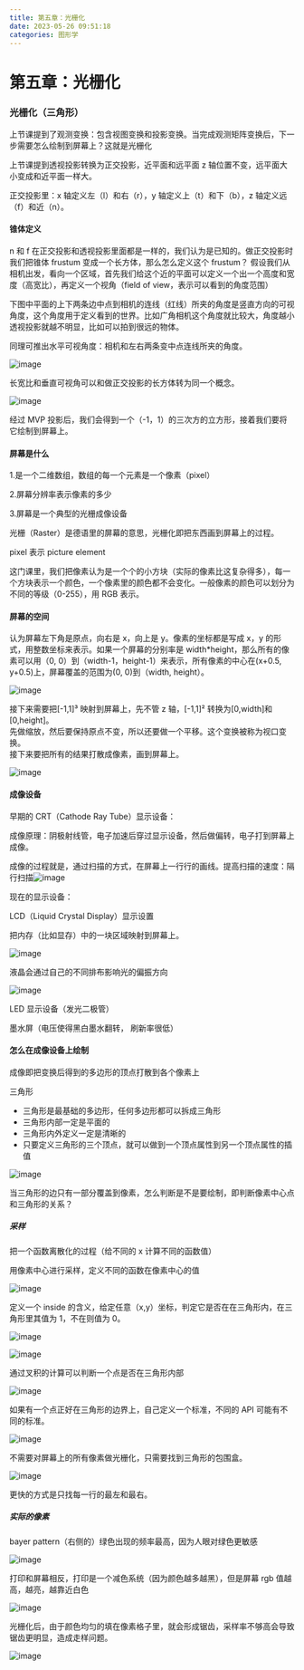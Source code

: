 ```yaml
---
title: 第五章：光栅化
date: 2023-05-26 09:51:18
categories: 图形学
---
```


# 第五章：光栅化

### 光栅化（三角形）

上节课提到了观测变换：包含视图变换和投影变换。当完成观测矩阵变换后，下一步需要怎么绘制到屏幕上？这就是光栅化

上节课提到透视投影转换为正交投影，近平面和远平面 z 轴位置不变，远平面大小变成和近平面一样大。

正交投影里：x 轴定义左（l）和右（r），y 轴定义上（t）和下（b），z 轴定义远（f）和近（n）。

#### **锥体定义**

n 和 f 在正交投影和透视投影里面都是一样的，我们认为是已知的。做正交投影时我们把锥体 frustum 变成一个长方体，那么怎么定义这个 frustum？
假设我们从相机出发，看向一个区域，首先我们给这个近的平面可以定义一个出一个高度和宽度（高宽比），再定义一个视角（field of view，表示可以看到的角度范围）

下图中平面的上下两条边中点到相机的连线（红线）所夹的角度是竖直方向的可视角度，这个角度用于定义看到的世界。比如广角相机这个角度就比较大，角度越小透视投影就越不明显，比如可以拍到很远的物体。

同理可推出水平可视角度：相机和左右两条变中点连线所夹的角度。

​![image](./images/图形学/image-20230816205535-vbh78yk.png)​

长宽比和垂直可视角可以和做正交投影的长方体转为同一个概念。

​![image](./images/图形学/image-20230816205542-jgbgghv.png)​

经过 MVP 投影后，我们会得到一个（-1，1）的三次方的立方形，接着我们要将它绘制到屏幕上。

#### **屏幕是什么**

1.是一个二维数组，数组的每一个元素是一个像素（pixel）

2.屏幕分辨率表示像素的多少

3.屏幕是一个典型的光栅成像设备

光栅（Raster）是德语里的屏幕的意思，光栅化即把东西画到屏幕上的过程。

pixel 表示 picture element

这门课里，我们把像素认为是一个个的小方块（实际的像素比这复杂得多），每一个方块表示一个颜色，一个像素里的颜色都不会变化。一般像素的颜色可以划分为不同的等级（0-255），用 RGB 表示。

#### **屏幕的空间**

认为屏幕左下角是原点，向右是 x，向上是 y。像素的坐标都是写成 x，y 的形式，用整数坐标来表示。如果一个屏幕的分别率是 width\*height，那么所有的像素可以用（0, 0）到（width-1，height-1）来表示，所有像素的中心在(x+0.5, y+0.5)上，屏幕覆盖的范围为(0, 0)到（width, height）。

​![image](./images/图形学/image-20230816205553-c8jkudl.png)​

接下来需要把\[-1,1\]³ 映射到屏幕上，先不管 z 轴，\[-1,1\]² 转换为\[0,width\]和\[0,height\]。<br />先做缩放，然后要保持原点不变，所以还要做一个平移。这个变换被称为视口变换。<br />接下来要把所有的结果打散成像素，画到屏幕上。

​![image](./images/图形学/image-20230816205559-q7eeqc8.png)​

#### **成像设备**

早期的 CRT（Cathode Ray Tube）显示设备：

成像原理：阴极射线管，电子加速后穿过显示设备，然后做偏转，电子打到屏幕上成像。

成像的过程就是，通过扫描的方式，在屏幕上一行行的画线。提高扫描的速度：隔行扫描![image](./images/图形学/image-20230816205606-7s6i94p.png)​

现在的显示设备：

LCD（Liquid Crystal Display）显示设置

把内存（比如显存）中的一块区域映射到屏幕上。

​![image](./images/图形学/image-20230816205616-c7cac97.png)​

液晶会通过自己的不同排布影响光的偏振方向

​![image](./images/图形学/image-20230816205622-nhs1qm2.png)​

LED 显示设备（发光二极管）

墨水屏（电压使得黑白墨水翻转， 刷新率很低）

#### **怎么在成像设备上绘制**

成像即把变换后得到的多边形的顶点打散到各个像素上

三角形

* 三角形是最基础的多边形，任何多边形都可以拆成三角形
* 三角形内部一定是平面的
* 三角形内外定义一定是清晰的
* 只要定义三角形的三个顶点，就可以做到一个顶点属性到另一个顶点属性的插值

​![image](./images/图形学/image-20230816205632-lpzpswt.png)​

当三角形的边只有一部分覆盖到像素，怎么判断是不是要绘制，即判断像素中心点和三角形的关系？

##### **采样**

把一个函数离散化的过程（给不同的 x 计算不同的函数值）

用像素中心进行采样，定义不同的函数在像素中心的值

​![image](./images/图形学/image-20230816205641-tuh5fok.png)​

定义一个 inside 的含义，给定任意（x,y）坐标，判定它是否在在三角形内，在三角形里其值为 1，不在则值为 0。

​![image](./images/图形学/image-20230816205650-sboxc7r.png)

![image](./images/图形学/image-20230816205658-f0rr1m5.png)​

通过叉积的计算可以判断一个点是否在三角形内部

​![image](./images/图形学/image-20230816205703-eu5ow97.png)​

如果有一个点正好在三角形的边界上，自己定义一个标准，不同的 API 可能有不同的标准。

​![image](./images/图形学/image-20230816205711-gg1og3r.png)​

不需要对屏幕上的所有像素做光栅化，只需要找到三角形的包围盒。

​![image](./images/图形学/image-20230816205716-nqlmtil.png)​

更快的方式是只找每一行的最左和最右。

##### **实际的像素**

bayer pattern（右侧的）绿色出现的频率最高，因为人眼对绿色更敏感

​![image](./images/图形学/image-20230816205724-ybsurob.png)​

打印和屏幕相反，打印是一个减色系统（因为颜色越多越黑），但是屏幕 rgb 值越高，越亮，越靠近白色

​![image](./images/图形学/image-20230816205729-8qixj10.png)​

光栅化后，由于颜色均匀的填在像素格子里，就会形成锯齿，采样率不够高会导致锯齿更明显，造成走样问题。

​![image](./images/图形学/image-20230816205734-cz8ulpy.png)​
